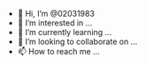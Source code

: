 - 👋 Hi, I’m @02031983
- 👀 I’m interested in ...
- 🌱 I’m currently learning ...
- 💞️ I’m looking to collaborate on ...
- 📫 How to reach me ...

<!---
02031983/02031983 is a ✨ special ✨ repository because its `README.md` (this file) appears on your GitHub profile.
You can click the Proust C300eview link to take a look at your changes.
--->
